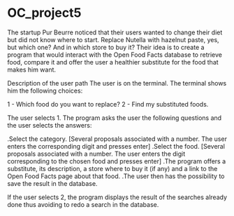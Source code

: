 # OC_project5


The startup Pur Beurre noticed that their users wanted to change their diet but did not know where to start. Replace Nutella with hazelnut paste, yes, but which one? And in which store to buy it? Their idea is to create a program that would interact with the Open Food Facts database to retrieve food, compare it and offer the user a healthier substitute for the food that makes him want.


Description of the user path
The user is on the terminal. The terminal shows him the following choices:

1 - Which food do you want to replace?
2 - Find my substituted foods.

The user selects 1. The program asks the user the following questions and the user selects the answers:

  .Select the category. [Several proposals associated with a number. The user enters the corresponding digit and presses enter]
  .Select the food. [Several proposals associated with a number. The user enters the digit corresponding to the chosen food and presses      enter]
  .The program offers a substitute, its description, a store where to buy it (if any) and a link to the Open Food Facts page about that food.
  .The user then has the possibility to save the result in the database.
  
If the user selects 2, the program displays the result of the searches already done thus avoiding to redo a search in the database.

